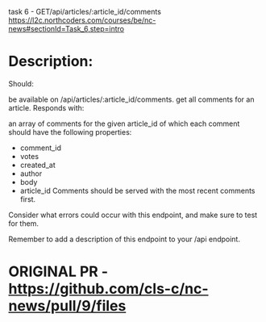 task 6 - GET/api/articles/:article_id/comments
https://l2c.northcoders.com/courses/be/nc-news#sectionId=Task_6,step=intro

# Description:

Should:

be available on /api/articles/:article_id/comments.
get all comments for an article.
Responds with:

an array of comments for the given article_id of which each comment should have the following properties:

- comment_id
- votes
- created_at
- author
- body
- article_id
  Comments should be served with the most recent comments first.

Consider what errors could occur with this endpoint, and make sure to test for them.

Remember to add a description of this endpoint to your /api endpoint.

# ORIGINAL PR - https://github.com/cls-c/nc-news/pull/9/files
